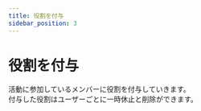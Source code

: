 ```yaml
---
title: 役割を付与
sidebar_position: 3
---
```


# 役割を付与

活動に参加しているメンバーに役割を付与していきます。  
付与した役割はユーザーごとに一時休止と削除ができます。
